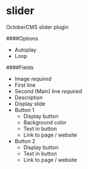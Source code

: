 # slider
OctoberCMS slider plugin

####Options

- Autoplay
- Loop

####Fields

- Image *required*
- First line
- Second (Main) line *required*
- Description
- Display slide
- Button 1
    - Display button
    - Background color
    - Text in button
    - Link to page / website
- Button 2
    - Display button
    - Text in button
    - Link to page / website
